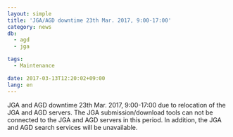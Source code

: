 ```yaml
---
layout: simple
title: 'JGA/AGD downtime 23th Mar. 2017, 9:00-17:00'
category: news
db:
  - agd
  - jga

tags:
  - Maintenance

date: 2017-03-13T12:20:02+09:00
lang: en
---
```


<p>JGA and AGD downtime 23th Mar. 2017, 9:00-17:00 due to relocation of the JGA and AGD servers. The JGA submission/download tools can not be connected to the JGA and AGD servers in this period. In addition, the JGA and AGD search services will be unavailable.</p>
